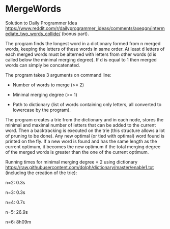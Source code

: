 # MergeWords

Solution to Daily Programmer Idea https://www.reddit.com/r/dailyprogrammer_ideas/comments/axeqqn/intermediate_two_words_collide/ (bonus part).

The program finds the longest word in a dictionary formed from n merged words, keeping the letters of these words in same order. At least d letters of each merged words must be alterned with letters from other words (d is called below the minimal merging degree). If d is equal to 1 then merged words can simply be concatenated.

The program takes 3 arguments on command line:

- Number of words to merge (>= 2)

- Minimal merging degree (>= 1)

- Path to dictionary (list of words containing only letters, all converted to lowercase by the program).

The program creates a trie from the dictionary and in each node, stores the minimal and maximal number of letters that can be added to the current word. Then a backtracking is executed on the trie (this structure allows a lot of pruning to be done). Any new optimal (or tied with optimal) word found is printed on the fly. If a new word is found and has the same length as the current optimum, it becomes the new optimum if the total merging degree of the merged words is greater than the one of the current optimum.

Running times for minimal merging degree = 2 using dictionary https://raw.githubusercontent.com/dolph/dictionary/master/enable1.txt (including the creation of the trie):

n=2: 0.3s

n=3: 0.3s

n=4: 0.7s

n=5: 26.9s

n=6: 8h09m

